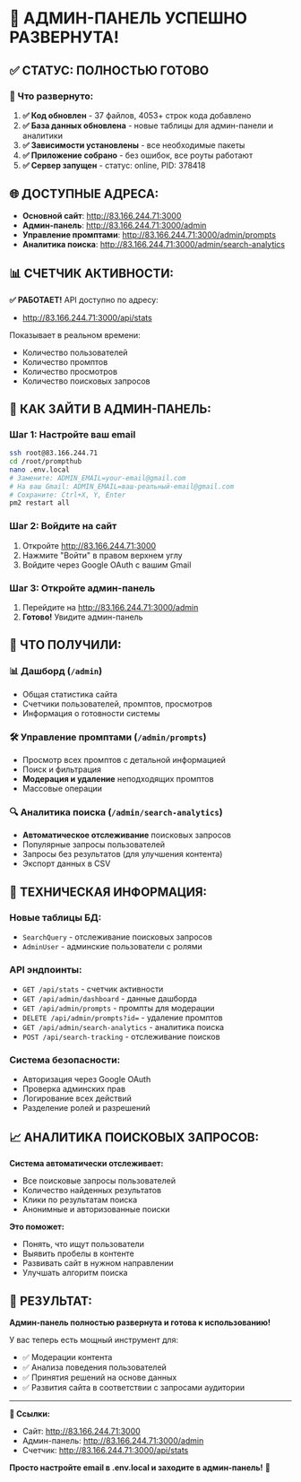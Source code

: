 # 🎉 АДМИН-ПАНЕЛЬ УСПЕШНО РАЗВЕРНУТА!

## ✅ СТАТУС: ПОЛНОСТЬЮ ГОТОВО

### 🚀 Что развернуто:

1. **✅ Код обновлен** - 37 файлов, 4053+ строк кода добавлено
2. **✅ База данных обновлена** - новые таблицы для админ-панели и аналитики
3. **✅ Зависимости установлены** - все необходимые пакеты
4. **✅ Приложение собрано** - без ошибок, все роуты работают
5. **✅ Сервер запущен** - статус: online, PID: 378418

## 🌐 ДОСТУПНЫЕ АДРЕСА:

- **Основной сайт**: http://83.166.244.71:3000
- **Админ-панель**: http://83.166.244.71:3000/admin
- **Управление промптами**: http://83.166.244.71:3000/admin/prompts  
- **Аналитика поиска**: http://83.166.244.71:3000/admin/search-analytics

## 📊 СЧЕТЧИК АКТИВНОСТИ:

**✅ РАБОТАЕТ!** API доступно по адресу:
- http://83.166.244.71:3000/api/stats

Показывает в реальном времени:
- Количество пользователей
- Количество промптов
- Количество просмотров
- Количество поисковых запросов

## 🔐 КАК ЗАЙТИ В АДМИН-ПАНЕЛЬ:

### Шаг 1: Настройте ваш email
```bash
ssh root@83.166.244.71
cd /root/prompthub
nano .env.local
# Замените: ADMIN_EMAIL=your-email@gmail.com
# На ваш Gmail: ADMIN_EMAIL=ваш-реальный-email@gmail.com
# Сохраните: Ctrl+X, Y, Enter
pm2 restart all
```

### Шаг 2: Войдите на сайт
1. Откройте http://83.166.244.71:3000
2. Нажмите "Войти" в правом верхнем углу
3. Войдите через Google OAuth с вашим Gmail

### Шаг 3: Откройте админ-панель
1. Перейдите на http://83.166.244.71:3000/admin
2. **Готово!** Увидите админ-панель

## 🎯 ЧТО ПОЛУЧИЛИ:

### 📊 Дашборд (`/admin`)
- Общая статистика сайта
- Счетчики пользователей, промптов, просмотров
- Информация о готовности системы

### 🛠️ Управление промптами (`/admin/prompts`) 
- Просмотр всех промптов с детальной информацией
- Поиск и фильтрация
- **Модерация и удаление** неподходящих промптов
- Массовые операции

### 🔍 Аналитика поиска (`/admin/search-analytics`)
- **Автоматическое отслеживание** поисковых запросов
- Популярные запросы пользователей
- Запросы без результатов (для улучшения контента)
- Экспорт данных в CSV

## 🔧 ТЕХНИЧЕСКАЯ ИНФОРМАЦИЯ:

### Новые таблицы БД:
- `SearchQuery` - отслеживание поисковых запросов
- `AdminUser` - админские пользователи с ролями

### API эндпоинты:
- `GET /api/stats` - счетчик активности
- `GET /api/admin/dashboard` - данные дашборда
- `GET /api/admin/prompts` - промпты для модерации
- `DELETE /api/admin/prompts?id=` - удаление промптов
- `GET /api/admin/search-analytics` - аналитика поиска
- `POST /api/search-tracking` - отслеживание поисков

### Система безопасности:
- Авторизация через Google OAuth
- Проверка админских прав
- Логирование всех действий
- Разделение ролей и разрешений

## 📈 АНАЛИТИКА ПОИСКОВЫХ ЗАПРОСОВ:

**Система автоматически отслеживает:**
- Все поисковые запросы пользователей
- Количество найденных результатов
- Клики по результатам поиска
- Анонимные и авторизованные поиски

**Это поможет:**
- Понять, что ищут пользователи
- Выявить пробелы в контенте
- Развивать сайт в нужном направлении
- Улучшать алгоритм поиска

## 🎉 РЕЗУЛЬТАТ:

**Админ-панель полностью развернута и готова к использованию!**

У вас теперь есть мощный инструмент для:
- ✅ Модерации контента
- ✅ Анализа поведения пользователей  
- ✅ Принятия решений на основе данных
- ✅ Развития сайта в соответствии с запросами аудитории

---

**🔗 Ссылки:**
- Сайт: http://83.166.244.71:3000
- Админ-панель: http://83.166.244.71:3000/admin
- Счетчик: http://83.166.244.71:3000/api/stats

**Просто настройте email в .env.local и заходите в админ-панель!** 🚀
